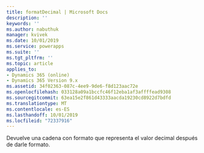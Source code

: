 ```yaml
---
title: formatDecimal | Microsoft Docs
description: ''
keywords: ''
ms.author: nabuthuk
manager: kvivek
ms.date: 10/01/2019
ms.service: powerapps
ms.suite: ''
ms.tgt_pltfrm: ''
ms.topic: article
applies_to:
- Dynamics 365 (online)
- Dynamics 365 Version 9.x
ms.assetid: 34f02363-087c-4ee9-9de6-f8d123aac72e
ms.openlocfilehash: 033128a09a1bccfc46f12eba1af3affffead9308
ms.sourcegitcommit: 63ea15e2f861d43333aacda19230cd8922d7bdfd
ms.translationtype: MT
ms.contentlocale: es-ES
ms.lasthandoff: 10/01/2019
ms.locfileid: "72337916"
---
```

Devuelve una cadena con formato que representa el valor decimal después de darle formato.
